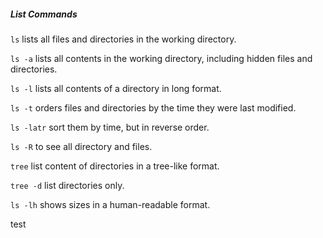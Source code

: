 #####  List Commands

`ls` lists all files and directories in the working directory.  

`ls -a` lists all contents in the working directory, including hidden files and directories.  

`ls -l` lists all contents of a directory in long format.  

`ls -t` orders files and directories by the time they were last modified.  

`ls -latr` sort them by time, but in reverse order.  

`ls -R` to see all directory and files.  

`tree` list content of directories in a tree-like format.  

`tree -d` list directories only.  

`ls -lh` shows sizes in a human-readable format.  

test